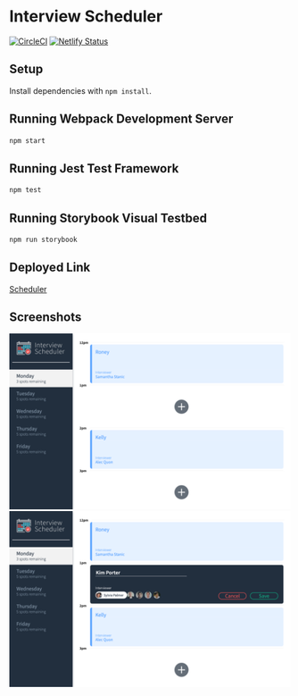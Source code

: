# Interview Scheduler


[![CircleCI](https://circleci.com/gh/RoneyThomas/scheduler/tree/master.svg?style=svg)](https://circleci.com/gh/RoneyThomas/scheduler/tree/master)
[![Netlify Status](https://api.netlify.com/api/v1/badges/9c6d19ee-ae74-45c7-b619-0011ac7fb499/deploy-status)](https://app.netlify.com/sites/upbeat-meitner-b16ec2/deploys)

## Setup

Install dependencies with `npm install`.

## Running Webpack Development Server

```sh
npm start
```

## Running Jest Test Framework

```sh
npm test
```

## Running Storybook Visual Testbed

```sh
npm run storybook
```

## Deployed Link
[Scheduler](https://upbeat-meitner-b16ec2.netlify.app/)

## Screenshots

![](https://github.com/RoneyThomas/scheduler/blob/master/docs/1.png?raw=true)
![](https://github.com/RoneyThomas/scheduler/blob/master/docs/2.png?raw=true)
